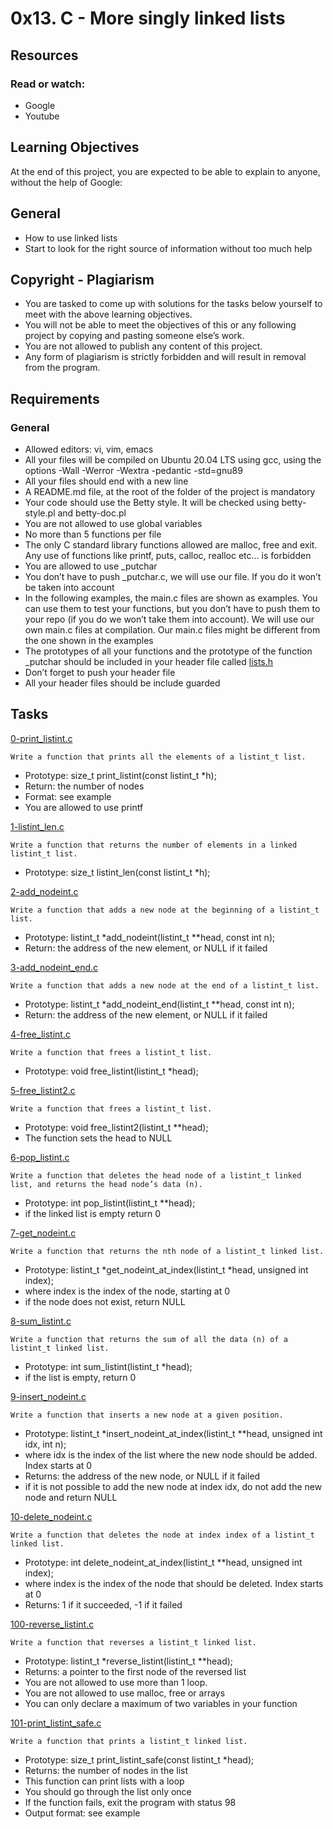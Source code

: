 # 0x13. C - More singly linked lists

## Resources
### Read or watch:
* Google
* Youtube

## Learning Objectives
At the end of this project, you are expected to be able to explain to anyone, without the help of Google:

## General
* How to use linked lists
* Start to look for the right source of information without too much help

## Copyright - Plagiarism
* You are tasked to come up with solutions for the tasks below yourself to meet with the above learning objectives.
* You will not be able to meet the objectives of this or any following project by copying and pasting someone else’s work.
* You are not allowed to publish any content of this project.
* Any form of plagiarism is strictly forbidden and will result in removal from the program.

## Requirements
### General
* Allowed editors: vi, vim, emacs
* All your files will be compiled on Ubuntu 20.04 LTS using gcc, using the options -Wall -Werror -Wextra -pedantic -std=gnu89
* All your files should end with a new line
* A README.md file, at the root of the folder of the project is mandatory
* Your code should use the Betty style. It will be checked using betty-style.pl and betty-doc.pl
* You are not allowed to use global variables
* No more than 5 functions per file
* The only C standard library functions allowed are malloc, free and exit. Any use of functions like printf, puts, calloc, realloc etc… is forbidden
* You are allowed to use _putchar
* You don’t have to push _putchar.c, we will use our file. If you do it won’t be taken into account
* In the following examples, the main.c files are shown as examples. You can use them to test your functions, but you don’t have to push them to your repo (if you do we won’t take them into account). We will use our own main.c files at compilation. Our main.c files might be different from the one shown in the examples
* The prototypes of all your functions and the prototype of the function _putchar should be included in your header file called [lists.h](./lists.h)
* Don’t forget to push your header file
* All your header files should be include guarded

## Tasks
[0-print_listint.c](./0-print_listint.c)
```
Write a function that prints all the elements of a listint_t list.
```
* Prototype: size_t print_listint(const listint_t *h);
* Return: the number of nodes
* Format: see example
* You are allowed to use printf

[1-listint_len.c](./1-listint_len.c)
```
Write a function that returns the number of elements in a linked listint_t list.
```
* Prototype: size_t listint_len(const listint_t *h);

[2-add_nodeint.c](./2-add_nodeint.c)
```
Write a function that adds a new node at the beginning of a listint_t list.
```
* Prototype: listint_t *add_nodeint(listint_t **head, const int n);
* Return: the address of the new element, or NULL if it failed

[3-add_nodeint_end.c](./3-add_nodeint_end.c)
```
Write a function that adds a new node at the end of a listint_t list.
```
* Prototype: listint_t *add_nodeint_end(listint_t **head, const int n);
* Return: the address of the new element, or NULL if it failed

[4-free_listint.c](./4-free_listint.c)
```
Write a function that frees a listint_t list.
```
* Prototype: void free_listint(listint_t *head);

[5-free_listint2.c](./5-free_listint2.c)
```
Write a function that frees a listint_t list.
```
* Prototype: void free_listint2(listint_t **head);
* The function sets the head to NULL

[6-pop_listint.c](./6-pop_listint.c)
```
Write a function that deletes the head node of a listint_t linked list, and returns the head node’s data (n).
```
* Prototype: int pop_listint(listint_t **head);
* if the linked list is empty return 0

[7-get_nodeint.c](./7-get_nodeint.c)
```
Write a function that returns the nth node of a listint_t linked list.
```
* Prototype: listint_t *get_nodeint_at_index(listint_t *head, unsigned int index);
* where index is the index of the node, starting at 0
* if the node does not exist, return NULL

[8-sum_listint.c](./8-sum_listint.c)
```
Write a function that returns the sum of all the data (n) of a listint_t linked list.
```
* Prototype: int sum_listint(listint_t *head);
* if the list is empty, return 0

[9-insert_nodeint.c](./9-insert_nodeint.c)
```
Write a function that inserts a new node at a given position.
```
* Prototype: listint_t *insert_nodeint_at_index(listint_t **head, unsigned int idx, int n);
* where idx is the index of the list where the new node should be added. Index starts at 0
* Returns: the address of the new node, or NULL if it failed
* if it is not possible to add the new node at index idx, do not add the new node and return NULL

[10-delete_nodeint.c](./10-delete_nodeint.c)
```
Write a function that deletes the node at index index of a listint_t linked list.
```
* Prototype: int delete_nodeint_at_index(listint_t **head, unsigned int index);
* where index is the index of the node that should be deleted. Index starts at 0
* Returns: 1 if it succeeded, -1 if it failed

[100-reverse_listint.c](./100-reverse_listint.c)
```
Write a function that reverses a listint_t linked list.
```
* Prototype: listint_t *reverse_listint(listint_t **head);
* Returns: a pointer to the first node of the reversed list
* You are not allowed to use more than 1 loop.
* You are not allowed to use malloc, free or arrays
* You can only declare a maximum of two variables in your function

[101-print_listint_safe.c](./101-print_listint_safe.c)
```
Write a function that prints a listint_t linked list.
```
* Prototype: size_t print_listint_safe(const listint_t *head);
* Returns: the number of nodes in the list
* This function can print lists with a loop
* You should go through the list only once
* If the function fails, exit the program with status 98
* Output format: see example
